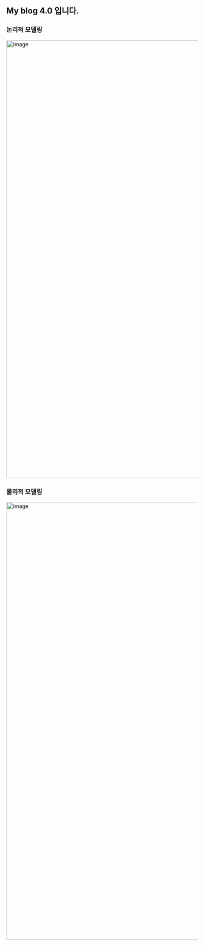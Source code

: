 <h2>My blog 4.0 입니다.</H2>


<h3>논리적 모델링</h3>
<img width="1150" alt="image" src="https://github.com/Honey99s/team7_v2sbm3c/assets/149447004/f1267ee6-bba3-4b03-be83-98b4a44a4851">






<h3>물리적 모델링</h3>
<img width="1150" alt="image" src="https://github.com/Honey99s/team7_v2sbm3c/assets/149447004/992595b7-4f5e-4e22-b955-40fe6cf86e35">









